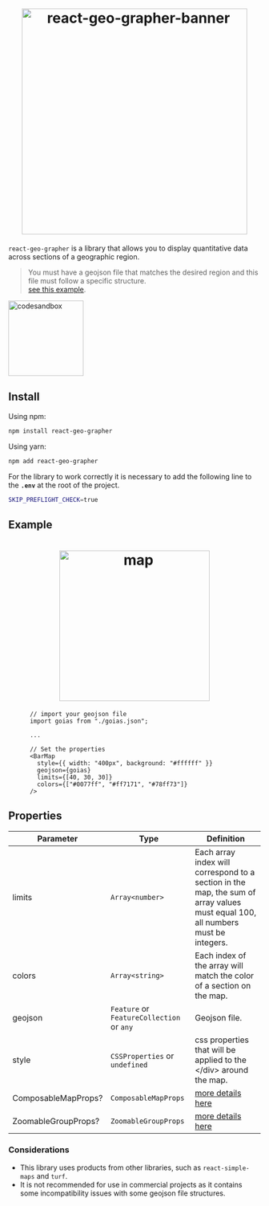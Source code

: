<h1 align="center">
  <img width="450px" src="https://i.ibb.co/w0Tm4yh/react-geo-grapher-banner.png" alt="react-geo-grapher-banner">
</h1>

`react-geo-grapher` is a library that allows you to display quantitative data across sections of a geographic region.

> You must have a geojson file that matches the desired region and this file must follow a specific structure.  
> <a  href="https://raw.githubusercontent.com/italosll/react-geo-grapher/main/example/src/goias.json" target="_blank">see this example</a>.

<a href="https://codesandbox.io/s/react-geo-grapher-lnyjq" target="_blank">
<img
src="https://i.ibb.co/LhGcQms/codesandbox.png" alt="codesandbox" width="150px"
/>
</a>   

## Install

Using npm:

```bash
npm install react-geo-grapher
```

Using yarn:

```bash
npm add react-geo-grapher
```

For the library to work correctly it is necessary to add the following line to the **`.env`** at the root of the project.

```bash
SKIP_PREFLIGHT_CHECK=true
```

## Example

<h1 align="center">
<img width="300px"  src="https://i.ibb.co/MDwwdBX/map.png" alt="map">
</h1>

```JSX
      // import your geojson file
      import goias from "./goias.json";

      ...

      // Set the properties
      <BarMap
        style={{ width: "400px", background: "#ffffff" }}
        geojson={goias}
        limits={[40, 30, 30]}
        colors={["#0077ff", "#ff7171", "#78ff73"]}
      />
```

## Properties

| Parameter           | Type                                      | Definition                                                                                                                        |
| ------------------- | ----------------------------------------- | --------------------------------------------------------------------------------------------------------------------------------- |
| limits              | `Array<number>`                           | Each array index will correspond to a section in the map, the sum of array values ​​must equal 100, all numbers must be integers. |
| colors              | `Array<string>`                           | Each index of the array will match the color of a section on the map.                                                             |
| geojson             | `Feature` or `FeatureCollection` or `any` | Geojson file.                                                                                                                     |
| style               | `CSSProperties` or `undefined`            | css properties that will be applied to the \</div> around the map.                                                                |
| ComposableMapProps? | `ComposableMapProps`                      | <a href="https://www.react-simple-maps.io/docs/composable-map/" target="_blank">more details here</a>                             |
| ZoomableGroupProps? | `ZoomableGroupProps`                      | <a href="https://www.react-simple-maps.io/docs/zoomable-group/" target="_blank">more details here</a>                             |

### Considerations

- This library uses products from other libraries, such as `react-simple-maps` and `turf`.
- It is not recommended for use in commercial projects as it contains some incompatibility issues with some geojson file structures.
